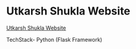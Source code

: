 # Utkarsh Shukla Website
[Utkarsh Shukla Website](https://www.utkarshshukla.com/)

TechStack-
Python (Flask Framework)
